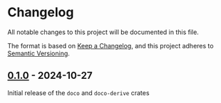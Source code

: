 <!-- markdownlint-disable-file MD024 -->

# Changelog

All notable changes to this project will be documented in this file.

The format is based on [Keep a Changelog], and this project adheres
to [Semantic Versioning].

## [0.1.0] - 2024-10-27

Initial release of the `doco` and `doco-derive` crates

[0.1.0]: https://github.com/otterbuild/doco/releases/tag/v0.1.0
[keep a changelog]: https://keepachangelog.com/en/1.0.0/
[semantic versioning]: https://semver.org/spec/v2.0.0.html
